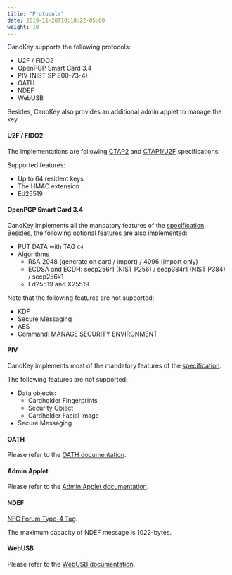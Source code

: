 ```yaml
---
title: "Protocols"
date: 2019-11-28T10:18:22-05:00
weight: 10
---
```


CanoKey supports the following protocols:

- U2F / FIDO2
- OpenPGP Smart Card 3.4
- PIV (NIST SP 800-73-4)
- OATH
- NDEF
- WebUSB

Besides, CanoKey also provides an additional admin applet to manage the key.

#### U2F / FIDO2

The implementations are following [CTAP2](https://fidoalliance.org/specs/fido-v2.0-ps-20190130/fido-client-to-authenticator-protocol-v2.0-ps-20190130.html) and [CTAP1/U2F](https://fidoalliance.org/specs/fido-u2f-v1.0-ps-20141009/fido-u2f-hid-protocol-ps-20141009.html) specifications.

Supported features:

- Up to 64 resident keys
- The HMAC extension
- Ed25519

#### OpenPGP Smart Card 3.4

CanoKey implements all the mandatory features of the [specification](https://gnupg.org/ftp/specs/OpenPGP-smart-card-application-3.4.pdf). Besides, the following optional features are also implemented:

- PUT DATA with TAG `C4`
- Algorithms
  - RSA 2048 (generate on card / import) / 4096 (import only)
  - ECDSA and ECDH: secp256r1 (NIST P256) / secp384r1 (NIST P384) / secp256k1
  - Ed25519 and X25519

Note that the following features are not supported:

- KDF
- Secure Messaging
- AES
- Command: MANAGE SECURITY ENVIRONMENT

#### PIV

CanoKey implements most of the mandatory features of the [specification](https://nvlpubs.nist.gov/nistpubs/SpecialPublications/NIST.SP.800-73-4.pdf).

The following features are not supported:

- Data objects:
  - Cardholder Fingerprints
  - Security Object
  - Cardholder Facial Image
- Secure Messaging

#### OATH

Please refer to the [OATH documentation](oath/).

#### Admin Applet

Please refer to the [Admin Applet documentation](admin/).

#### NDEF

[NFC Forum Type-4 Tag](http://apps4android.org/nfc-specifications/NFCForum-TS-Type-4-Tag_2.0.pdf).

The maximum capacity of NDEF message is 1022-bytes.

#### WebUSB

Please refer to the [WebUSB documentation](webusb/).
